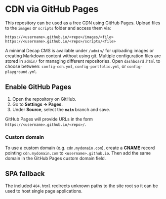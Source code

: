 # CDN via GitHub Pages

This repository can be used as a free CDN using GitHub Pages. Upload files to the `images` or `scripts` folder and access them via:

```
https://<username>.github.io/<repo>/images/<file>
https://<username>.github.io/<repo>/scripts/<file>
```

A minimal Decap CMS is available under `/admin/` for uploading images or creating Markdown content without using git.
Multiple configuration files are stored in `admin/` for managing different repositories.
Open `dashboard.html` to choose between:
`config-cdn.yml`, `config-portfolio.yml`, or `config-playground.yml`.

## Enable GitHub Pages
1. Open the repository on GitHub.
2. Go to **Settings → Pages**.
3. Under **Source**, select the **`main`** branch and save.

GitHub Pages will provide URLs in the form `https://<username>.github.io/<repo>/`.

### Custom domain
To use a custom domain (e.g. `cdn.mydomain.com`), create a **CNAME** record pointing `cdn.mydomain.com` to `<username>.github.io`. Then add the same domain in the GitHub Pages custom domain field.

## SPA fallback
The included `404.html` redirects unknown paths to the site root so it can be used to host single page applications.
